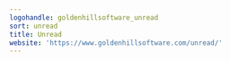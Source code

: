 ```yaml
---
logohandle: goldenhillsoftware_unread
sort: unread
title: Unread
website: 'https://www.goldenhillsoftware.com/unread/'
---
```

